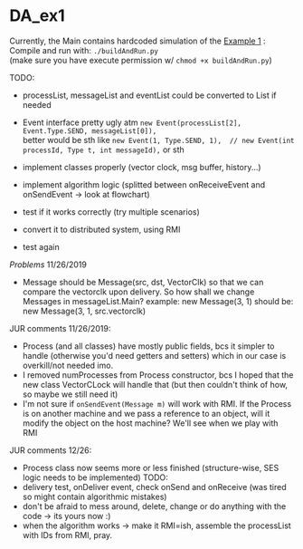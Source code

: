 # DA_ex1

Currently, the Main contains hardcoded simulation of the [Example 1][1] :  
Compile and run with: `./buildAndRun.py`  
(make sure you have execute permission w/ `chmod +x buildAndRun.py`)  

TODO:
- processList, messageList and eventList could be converted to List if needed
- Event interface pretty ugly atm `new Event(processList[2], Event.Type.SEND, messageList[0]),`  
  better would be sth like `new Event(1, Type.SEND, 1),  // new Event(int processId, Type t, int messageId),` or sth

- implement classes properly (vector clock, msg buffer, history...)
- implement algorithm logic (splitted between onReceiveEvent and onSendEvent -> look at flowchart)
- test if it works correctly (try multiple scenarios)
- convert it to distributed system, using RMI
- test again

*Problems*  11/26/2019
- Message should be Message(src, dst, VectorClk) so that we can compare the vectorclk upon delivery.
So how shall we change Messages in messageList.Main?
example:    new Message(3, 1) should be: new Message(3, 1, src.vectorclk)

JUR comments 11/26/2019:
- Process (and all classes) have mostly public fields, bcs it simpler to handle 
  (otherwise you'd need getters and setters) which in our case is overkill/not needed imo.
- I removed numProcesses from Process constructor, bcs I hoped that the new class VectorCLock will handle that
  (but then couldn't think of how, so maybe we still need it)
- I'm not sure if `onSendEvent(Message m)` will work with RMI. If the Process is on another machine and we pass 
  a reference to an object, will it modify the object on the host machine? We'll see when we play with RMI


JUR comments 12/26:
- Process class now seems more or less finished (structure-wise, SES logic needs to be implemented)
TODO:
- delivery test, onDeliver event, check onSend and onReceive (was tired so might contain algorithmic mistakes)
- don't be afraid to mess around, delete, change or do anything with the code -> its yours now :)
- when the algorithm works -> make it RMI=ish, assemble the processList with IDs from RMI, pray.

[1]: https://youtu.be/y5HvzJjYhv8?t=176  